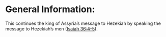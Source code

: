 # General Information:

This continues the king of Assyria’s message to Hezekiah by speaking the message to Hezekiah’s men ([Isaiah 36:4-5](./04.md)).
